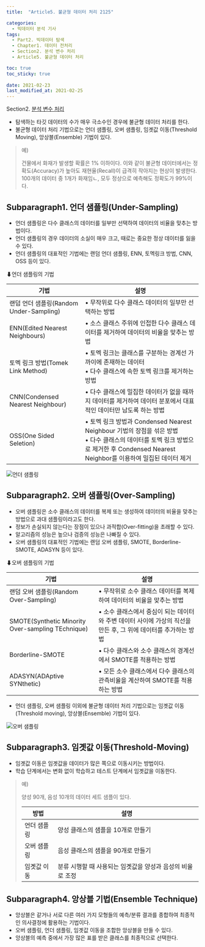```yaml
---
title:  "Article5. 불균형 데이터 처리 2125"

categories:
  - 빅데이터 분석 기사
tags: 
  - Part2. 빅데이터 탐색
  - Chapter1. 데이터 전처리
  - Section2. 분석 변수 처리
  - Article5. 불균형 데이터 처리

toc: true
toc_sticky: true
 
date: 2021-02-23
last_modified_at: 2021-02-25
---
```


Section2. [분석 변수 처리]()

- 탐색하는 타깃 데이터의 수가 매우 극소수인 경우에 불균형 데이터 처리를 한다.
- 불균형 데이터 처리 기법으로는 언더 샘플링, 오버 샘플링, 임곗값 이동(Threshold Moving), 앙상블(Ensemble) 기법이 있다.

> 예)
>
> 건물에서 화재가 발생할 확률은 1% 이하이다. 이와 같이 불균형 데이터에서는 정확도(Accuracy)가 높아도 재현율(Recall)이 급격히 작아지는 현상이 발생한다. 100개의 데이터 중 1개가 화재임ㄴ, 모두 정상으로 예측해도 정확도가 99%이다.

## Subparagraph1. 언더 샘플링(Under-Sampling)

- 언더 샘플링은 다수 클래스의 데이터를 일부만 선택하여 데이터의 비율을 맞추는 방법이다.
- 언더 샘플링의 경우 데이터의 소실이 매우 크고, 때로는 중요한 정상 데이터를 잃을 수 있다.
- 언더 샘플링의 대표적인 기법에는 랜덤 언더 샘플링, ENN, 토멕링크 방법, CNN, OSS 등이 있다.

⬇언더 샘플링의 기법

| 기법                                    | 설명                                                         |
| --------------------------------------- | ------------------------------------------------------------ |
| 랜덤 언더 샘플링(Random Under-Sampling) | • 무작위로 다수 클래스 데이터의 일부만 선택하는 방법         |
| ENN(Edited Nearest Neighbours)          | • 소스 클래스 주위에 인접한 다수 클래스 데이터를 제거하여 데이터의 비율을 맞추는 방법 |
| 토멕 링크 방법(Tomek Link Method)       | • 토멕 링크는 클래스를 구분하는 경계선 가까이에 존재하는 데이터<br />• 다수 클래스에 속한 토멕 링크를 제거하는 방법 |
| CNN(Condensed Nearest Neighbour)        | • 다수 클래스에 밀집한 데이터가 없을 때까지 데이터를 제거하여 데이터 분포에서 대표적인 데이터만 남도록 하는 방법 |
| OSS(One Sided Seletion)                 | • 토멕 링크 방법과 Condensed Nearest Neighbour 기법의 장점을 섞은 방법<br />• 다수 클래스의 데이터를 토멕 링크 방법으로 제거한 후 Condensed Nearest Neighbor를 이용하여 밀집된 데이터 제거 |

![언더 샘플링](https://mkjjo.github.io/img/posting/2019-01-04-001-undersampling.PNG)

## Subparagraph2. 오버 샘플링(Over-Sampling)

- 오버 샘플링은 소수 클래스의 데이터를 복제 또는 생성하여 데이터의 비율을 맞추는 방법으로 과대 샘플링이라고도 한다.
- 정보가 손실되지 않는다는 장점이 있으나 과적합(Over-fitting)을 초래할 수 있다.
- 알고리즘의 성능은 높으나 검증의 성능은 나빠질 수 있다.
- 오버 샘플링의 대표적인 기법에는 랜덤 오버 샘플링, SMOTE, Borderline-SMOTE, ADASYN 등이 있다.

⬇오버 샘플링의 기법

| 기법                                              | 설명                                                         |
| ------------------------------------------------- | ------------------------------------------------------------ |
| 랜덤 오버 샘플링(Random Over-Sampling)            | • 무작위로 소수 클래스 데이터를 복제하여 데이터의 비율을 맞추는 방법 |
| SMOTE(Synthetic Minority Over-sampling TEchnique) | • 소수 클래스에서 중심이 되는 데이터와 주변 데이터 사이에 가상의 직선을 만든 후, 그 위에 데이터를 추가하는 방법 |
| Borderline-SMOTE                                  | • 다수 클래스와 소수 클래스의 경계선에서 SMOTE를 적용하는 방법 |
| ADASYN(ADAptive SYNthetic)                        | • 모든 소수 클래스에서 다수 클래스의 관측비율을 계산하여 SMOTE를 적용하는 방법 |

- 언더 샘플링, 오버 샘플링 이외에 불균형 데이터 처리 기법으로는 임곗값 이동(Threshold moving), 앙상블(Ensemble) 기법이 있다.

![오버 샘플링](https://mkjjo.github.io/img/posting/2019-01-04-001-oversampling.PNG)

## Subparagraph3. 임곗값 이동(Threshold-Moving)

- 임곗값 이동은 임곗값을 데이터가 많은 쪽으로 이동시키는 방법이다.
- 학습 단계에서는 변화 없이 학습하고 테스트 단계에서 임곗값을 이동한다.

> 예)
>
> 양성 90개, 음성 10개의 데이터 세트 샘플이 있다.
>
> | 방법        | 설명                                                       |
> | ----------- | ---------------------------------------------------------- |
> | 언더 샘플링 | 양성 클래스의 샘플을 10개로 만들기                         |
> | 오버 샘플링 | 음성 클래스의 샘플을 90개로 만들기                         |
> | 임곗값 이동 | 분류 시행할 때 사용되는 임곗값을 양성과 음성의 비율로 조정 |

## Subparagraph4. 앙상블 기법(Ensemble Technique)

- 앙상블은 같거나 서로 다른 여러 가지 모형들의 예측/분류 결과를 종합하여 최종적인 의사결정에 활용하는 기법이다.
- 오버 샘플링, 언더 샘플링, 임곗값 이동을 조합한 앙상블을 만들 수 있다.
- 앙상블의 예측 중에서 가장 많은 표를 받은 클래스를 최종적으로 선택한다.

